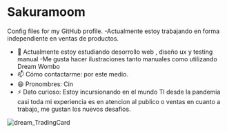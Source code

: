 # Sakuramoom
Config files for my GitHub profile.
-Actualmente estoy trabajando en forma independiente en ventas de productos.
- 🌱 Actualmente estoy estudiando desorrollo web , diseño ux y testing manual
-Me gusta hacer ilustraciones tanto manuales como utilizando Dream Wombo
- 📫 Cómo contactarme: por este medio.
- 😄 Pronombres: Cin
- ⚡ Dato curioso: Estoy incursionando en el mundo TI desde la pandemia casi toda mi experiencia es en atencion al publico o ventas en cuanto a trabajo, me gustan los nuevos desafios.

![dream_TradingCard](https://user-images.githubusercontent.com/88154169/227813131-ebf884ff-ba92-40cb-a2f7-ea096366a19e.jpg)
